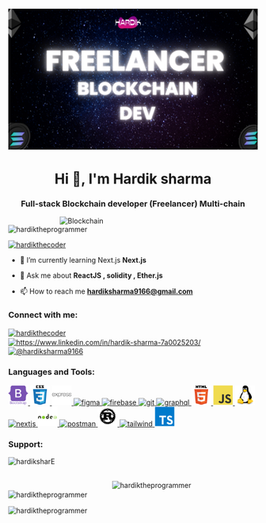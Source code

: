 ![logo](https://github.com/hardiktheprogrammer/hardikbio/blob/main/Purple%20Black%203D%20and%20Modern%20Thank%20You%20500%20Items%20Sold%20Twitter%20Post.png)
<h1 align="center">Hi 👋, I'm Hardik sharma</h1>
<h3 align="center">Full-stack Blockchain developer (Freelancer) Multi-chain</h3>
<img align = "right" alt = "Blockchain" width="400" src="https://c.tenor.com/TCKfBcXic2oAAAAd/ethereum-eth.gif">

<p align="left"> <img src="https://komarev.com/ghpvc/?username=hardiktheprogrammer&label=Profile%20views&color=0e75b6&style=flat" alt="hardiktheprogrammer" /> </p>

<p align="left"> <a href="https://twitter.com/hardikthecoder" target="blank"><img src="https://img.shields.io/twitter/follow/hardikthecoder?logo=twitter&style=for-the-badge" alt="hardikthecoder" /></a> </p>

- 🌱 I’m currently learning Next.js **Next.js**

- 💬 Ask me about **ReactJS , solidity , Ether.js**

- 📫 How to reach me **hardiksharma9166@gmail.com**

<h3 align="left">Connect with me:</h3>
<p align="left">
<a href="https://twitter.com/hardikthecoder" target="blank"><img align="center" src="https://raw.githubusercontent.com/rahuldkjain/github-profile-readme-generator/master/src/images/icons/Social/twitter.svg" alt="hardikthecoder" height="30" width="40" /></a>
<a href="https://linkedin.com/in/https://www.linkedin.com/in/hardik-sharma-7a0025203/" target="blank"><img align="center" src="https://raw.githubusercontent.com/rahuldkjain/github-profile-readme-generator/master/src/images/icons/Social/linked-in-alt.svg" alt="https://www.linkedin.com/in/hardik-sharma-7a0025203/" height="30" width="40" /></a>
<a href="https://medium.com/@hardiksharma9166" target="blank"><img align="center" src="https://raw.githubusercontent.com/rahuldkjain/github-profile-readme-generator/master/src/images/icons/Social/medium.svg" alt="@hardiksharma9166" height="30" width="40" /></a>
</p>

<h3 align="left">Languages and Tools:</h3>
<p align="left"> <a href="https://getbootstrap.com" target="_blank" rel="noreferrer"> <img src="https://raw.githubusercontent.com/devicons/devicon/master/icons/bootstrap/bootstrap-plain-wordmark.svg" alt="bootstrap" width="40" height="40"/> </a> <a href="https://www.w3schools.com/css/" target="_blank" rel="noreferrer"> <img src="https://raw.githubusercontent.com/devicons/devicon/master/icons/css3/css3-original-wordmark.svg" alt="css3" width="40" height="40"/> </a> <a href="https://expressjs.com" target="_blank" rel="noreferrer"> <img src="https://raw.githubusercontent.com/devicons/devicon/master/icons/express/express-original-wordmark.svg" alt="express" width="40" height="40"/> </a> <a href="https://www.figma.com/" target="_blank" rel="noreferrer"> <img src="https://www.vectorlogo.zone/logos/figma/figma-icon.svg" alt="figma" width="40" height="40"/> </a> <a href="https://firebase.google.com/" target="_blank" rel="noreferrer"> <img src="https://www.vectorlogo.zone/logos/firebase/firebase-icon.svg" alt="firebase" width="40" height="40"/> </a> <a href="https://git-scm.com/" target="_blank" rel="noreferrer"> <img src="https://www.vectorlogo.zone/logos/git-scm/git-scm-icon.svg" alt="git" width="40" height="40"/> </a> <a href="https://graphql.org" target="_blank" rel="noreferrer"> <img src="https://www.vectorlogo.zone/logos/graphql/graphql-icon.svg" alt="graphql" width="40" height="40"/> </a> <a href="https://www.w3.org/html/" target="_blank" rel="noreferrer"> <img src="https://raw.githubusercontent.com/devicons/devicon/master/icons/html5/html5-original-wordmark.svg" alt="html5" width="40" height="40"/> </a> <a href="https://developer.mozilla.org/en-US/docs/Web/JavaScript" target="_blank" rel="noreferrer"> <img src="https://raw.githubusercontent.com/devicons/devicon/master/icons/javascript/javascript-original.svg" alt="javascript" width="40" height="40"/> </a> <a href="https://www.linux.org/" target="_blank" rel="noreferrer"> <img src="https://raw.githubusercontent.com/devicons/devicon/master/icons/linux/linux-original.svg" alt="linux" width="40" height="40"/> </a> <a href="https://nextjs.org/" target="_blank" rel="noreferrer"> <img src="https://cdn.worldvectorlogo.com/logos/nextjs-2.svg" alt="nextjs" width="40" height="40"/> </a> <a href="https://nodejs.org" target="_blank" rel="noreferrer"> <img src="https://raw.githubusercontent.com/devicons/devicon/master/icons/nodejs/nodejs-original-wordmark.svg" alt="nodejs" width="40" height="40"/> </a> <a href="https://postman.com" target="_blank" rel="noreferrer"> <img src="https://www.vectorlogo.zone/logos/getpostman/getpostman-icon.svg" alt="postman" width="40" height="40"/> </a> <a href="https://www.rust-lang.org" target="_blank" rel="noreferrer"> <img src="https://raw.githubusercontent.com/devicons/devicon/master/icons/rust/rust-plain.svg" alt="rust" width="40" height="40"/> </a> <a href="https://tailwindcss.com/" target="_blank" rel="noreferrer"> <img src="https://www.vectorlogo.zone/logos/tailwindcss/tailwindcss-icon.svg" alt="tailwind" width="40" height="40"/> </a> <a href="https://www.typescriptlang.org/" target="_blank" rel="noreferrer"> <img src="https://raw.githubusercontent.com/devicons/devicon/master/icons/typescript/typescript-original.svg" alt="typescript" width="40" height="40"/> </a> </p>

<h3 align="left">Support:</h3>
<p><a href="https://www.buymeacoffee.com/hardiksharE"> <img align="left" src="https://cdn.buymeacoffee.com/buttons/v2/default-yellow.png" height="50" width="210" alt="hardiksharE" /></a></p><br><br>

<p><img align="left" src="https://github-readme-stats.vercel.app/api/top-langs?username=hardiktheprogrammer&show_icons=true&locale=en&layout=compact" alt="hardiktheprogrammer" /></p>

<p>&nbsp;<img align="center" src="https://github-readme-stats.vercel.app/api?username=hardiktheprogrammer&show_icons=true&locale=en" alt="hardiktheprogrammer" /></p>

<p><img align="center" src="https://github-readme-streak-stats.herokuapp.com/?user=hardiktheprogrammer&" alt="hardiktheprogrammer" /></p>

